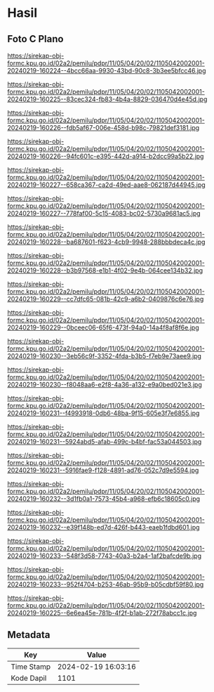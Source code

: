 # Hasil

## Foto C Plano

https://sirekap-obj-formc.kpu.go.id/02a2/pemilu/pdpr/11/05/04/20/02/1105042002001-20240219-160224--4bcc66aa-9930-43bd-90c8-3b3ee5bfcc46.jpg

https://sirekap-obj-formc.kpu.go.id/02a2/pemilu/pdpr/11/05/04/20/02/1105042002001-20240219-160225--83cec324-fb83-4b4a-8829-036470d4e45d.jpg

https://sirekap-obj-formc.kpu.go.id/02a2/pemilu/pdpr/11/05/04/20/02/1105042002001-20240219-160226--fdb5af67-006e-458d-b98c-79821def3181.jpg

https://sirekap-obj-formc.kpu.go.id/02a2/pemilu/pdpr/11/05/04/20/02/1105042002001-20240219-160226--94fc601c-e395-442d-a914-b2dcc99a5b22.jpg

https://sirekap-obj-formc.kpu.go.id/02a2/pemilu/pdpr/11/05/04/20/02/1105042002001-20240219-160227--658ca367-ca2d-49ed-aae8-062187d44945.jpg

https://sirekap-obj-formc.kpu.go.id/02a2/pemilu/pdpr/11/05/04/20/02/1105042002001-20240219-160227--778faf00-5c15-4083-bc02-5730a9681ac5.jpg

https://sirekap-obj-formc.kpu.go.id/02a2/pemilu/pdpr/11/05/04/20/02/1105042002001-20240219-160228--ba687601-f623-4cb9-9948-288bbbdeca4c.jpg

https://sirekap-obj-formc.kpu.go.id/02a2/pemilu/pdpr/11/05/04/20/02/1105042002001-20240219-160228--b3b97568-e1b1-4f02-9e4b-064cee134b32.jpg

https://sirekap-obj-formc.kpu.go.id/02a2/pemilu/pdpr/11/05/04/20/02/1105042002001-20240219-160229--cc7dfc65-081b-42c9-a6b2-0409876c6e76.jpg

https://sirekap-obj-formc.kpu.go.id/02a2/pemilu/pdpr/11/05/04/20/02/1105042002001-20240219-160229--0bceec06-65f6-473f-94a0-14a4f8af8f6e.jpg

https://sirekap-obj-formc.kpu.go.id/02a2/pemilu/pdpr/11/05/04/20/02/1105042002001-20240219-160230--3eb56c9f-3352-4fda-b3b5-f7eb9e73aee9.jpg

https://sirekap-obj-formc.kpu.go.id/02a2/pemilu/pdpr/11/05/04/20/02/1105042002001-20240219-160230--f8048aa6-e2f8-4a36-a132-e9a0bed021e3.jpg

https://sirekap-obj-formc.kpu.go.id/02a2/pemilu/pdpr/11/05/04/20/02/1105042002001-20240219-160231--f4993918-0db6-48ba-9f15-605e3f7e6855.jpg

https://sirekap-obj-formc.kpu.go.id/02a2/pemilu/pdpr/11/05/04/20/02/1105042002001-20240219-160231--5924abd5-afab-499c-b4bf-fac53a044503.jpg

https://sirekap-obj-formc.kpu.go.id/02a2/pemilu/pdpr/11/05/04/20/02/1105042002001-20240219-160231--5916fae9-f128-4891-ad76-052c7d9e5594.jpg

https://sirekap-obj-formc.kpu.go.id/02a2/pemilu/pdpr/11/05/04/20/02/1105042002001-20240219-160232--3d1fb0a1-7573-45b4-a968-efb6c18605c0.jpg

https://sirekap-obj-formc.kpu.go.id/02a2/pemilu/pdpr/11/05/04/20/02/1105042002001-20240219-160232--e39f148b-ed7d-426f-b443-eaeb1fdbd601.jpg

https://sirekap-obj-formc.kpu.go.id/02a2/pemilu/pdpr/11/05/04/20/02/1105042002001-20240219-160233--548f3d58-7743-40a3-b2a4-1af2bafcde9b.jpg

https://sirekap-obj-formc.kpu.go.id/02a2/pemilu/pdpr/11/05/04/20/02/1105042002001-20240219-160233--952f4704-b253-46ab-95b9-b05cdbf59f80.jpg

https://sirekap-obj-formc.kpu.go.id/02a2/pemilu/pdpr/11/05/04/20/02/1105042002001-20240219-160225--6e6ea45e-781b-4f2f-b1ab-272f78abcc1c.jpg


## Metadata

| Key        | Value               |
| ---------- | ------------------- |
| Time Stamp | 2024-02-19 16:03:16 |
| Kode Dapil | 1101                |



